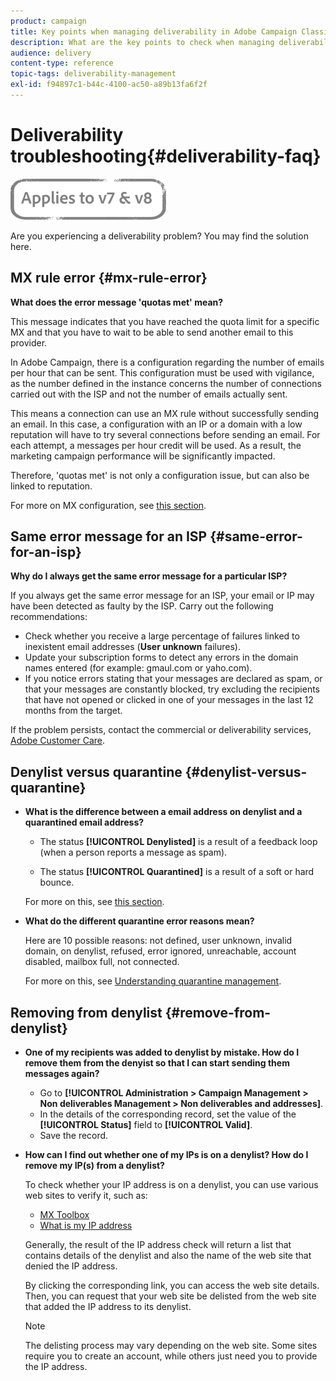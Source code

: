 ```yaml
---
product: campaign
title: Key points when managing deliverability in Adobe Campaign Classic
description: What are the key points to check when managing deliverability in Adobe Campaign Classic?
audience: delivery
content-type: reference
topic-tags: deliverability-management
exl-id: f94897c1-b44c-4100-ac50-a89b13fa6f2f
---
```

# Deliverability troubleshooting{#deliverability-faq}

![](../../assets/common.svg)

Are you experiencing a deliverability problem? You may find the solution here.

## MX rule error {#mx-rule-error}

**What does the error message 'quotas met' mean?**

This message indicates that you have reached the quota limit for a specific MX and that you have to wait to be able to send another email to this provider.

In Adobe Campaign, there is a configuration regarding the number of emails per hour that can be sent. This configuration must be used with vigilance, as the number defined in the instance concerns the number of connections carried out with the ISP and not the number of emails actually sent.

This means a connection can use an MX rule without successfully sending an email. In this case, a configuration with an IP or a domain with a low reputation will have to try several connections before sending an email. For each attempt, a messages per hour credit will be used. As a result, the marketing campaign performance will be significantly impacted.

Therefore, 'quotas met' is not only a configuration issue, but can also be linked to reputation. 

<!--
As an on-premise user, you must also check error messages in the [SMTP log](../../production/using/monitoring-processes.md#smtp-errors-per-domain).
-->

For more on MX configuration, see [this section](../../../v7/installation/using/email-deliverability.md#mx-configuration).

## Same error message for an ISP {#same-error-for-an-isp}

**Why do I always get the same error message for a particular ISP?**

If you always get the same error message for an ISP, your email or IP may have been detected as faulty by the ISP. Carry out the following recommendations:
* Check whether you receive a large percentage of failures linked to inexistent email addresses (**User unknown** failures).
* Update your subscription forms to detect any errors in the domain names entered (for example: gmaul.com or yaho.com).
* If you notice errors stating that your messages are declared as spam, or that your messages are constantly blocked, try excluding the recipients that have not opened or clicked in one of your messages in the last 12 months from the target.

If the problem persists, contact the commercial or deliverability services, [Adobe Customer Care](https://helpx.adobe.com/enterprise/admin-guide.html/enterprise/using/support-for-experience-cloud.ug.html).

## Denylist versus quarantine {#denylist-versus-quarantine}

* **What is the difference between a email address on denylist and a quarantined email address?**

    * The status **[!UICONTROL Denylisted]** is a result of a feedback loop (when a person reports a message as spam).

    * The status **[!UICONTROL Quarantined]** is a result of a soft or hard bounce.
    
    For more on this, see [this section](understanding-quarantine-management.md#quarantine-vs-denylist).

* **What do the different quarantine error reasons mean?**

    Here are 10 possible reasons: not defined, user unknown, invalid domain, on denylist, refused, error ignored, unreachable, account disabled, mailbox full, not connected.
    
    For more on this, see [Understanding quarantine management](understanding-quarantine-management.md).

## Removing from denylist {#remove-from-denylist}

* **One of my recipients was added to denylist by mistake. How do I remove them from the denyist so that I can start sending them messages again?**

    * Go to **[!UICONTROL Administration > Campaign Management > Non deliverables Management > Non deliverables and addresses]**.
    * In the details of the corresponding record, set the value of the **[!UICONTROL Status]** field to **[!UICONTROL Valid]**.
    * Save the record.

* **How can I find out whether one of my IPs is on a denylist? How do I remove my IP(s) from a denylist?**

    To check whether your IP address is on a denylist, you can use various web sites to verify it, such as:
    * [MX Toolbox](https://mxtoolbox.com/)
    * [What is my IP address](https://whatismyipaddress.com)

    Generally, the result of the IP address check will return a list that contains details of the denylist and also the name of the web site that denied the IP address.

    By clicking the corresponding link, you can access the web site details. Then, you can request that your web site be delisted from the web site that added the IP address to its denylist.

    >[!NOTE]
    >
    >The delisting process may vary depending on the web site. Some sites require you to create an account, while others just need you to provide the IP address.
